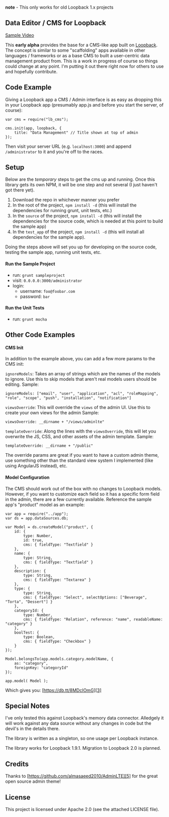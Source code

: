 **note** - This only works for old Loopback 1.x projects

## Data Editor / CMS for Loopback

[Sample Video][1]

This **early alpha** provides the base for a CMS-like app built on [Loopback][2].  The concept is similar to some "scaffolding" apps available in other languages / frameworks or as a base CMS to built a user-centric data management product from.  This is a work in progress of course so things could change at any point.  I'm putting it out there right now for others to use and hopefully contribute.

## Code Example

Giving a Loopback app a CMS / Admin interface is as easy as dropping this in your Loopback app (presumably app.js and before you start the server, of course):

    var cms = require("lb_cms");
    
    cms.init(app, loopback, {
	    title: "Data Management" // Title shown at top of admin
    });
    
Then visit your server URL (e.g. `localhost:3000`) and append `/administrator` to it and you're off to the races.

## Setup

Below are the *temporary* steps to get the cms up and running.  Once this library gets its own NPM, it will be one step and not several (I just haven't got there yet).

 1. Download the repo in whichever manner you prefer
 2. In the root of the project, `npm install -d` (this will install the dependencies for running grunt, unit tests, etc.)
 3. In the `source` of the project, `npm install -d` (this will install the dependencies for the source code, which is needed at this point to build the sample app)
 4. In the `test_app` of the project, `npm install -d` (this will install all dependencies for the sample app).

Doing the steps above will set you up for developing on the source code, testing the sample app, running unit tests, etc.

#### Run the Sample Project

- run: `grunt sampleproject`
- visit: `0.0.0.0:3000/administrator`
- login:
    - username: `foo@foobar.com` 
    - password: `bar`
 
#### Run the Unit Tests

- run: `grunt mocha`

## Other Code Examples

#### CMS Init

In addition to the example above, you can add a few more params to the CMS init:

`ignoreModels`: Takes an array of strings which are the names of the models to ignore.  Use this to skip models that aren't real models users should be editing.  Sample:

    ignoreModels: ["email", "user", "application", "acl", "roleMapping", "role", "scope", "push", "installation", "notification"]
    
`viewsOverride`: This will override the `views` of the admin UI.  Use this to create your own views for the admin  Sample:

    viewsOverride: __dirname + "/views/adminlte"

`templateOverride`: Along the lines with the `viewsOverride`, this will let you overwrite the JS, CSS, and other assets of the admin template.  Sample:

    templateOverride: __dirname + "/public"
    
The override params are great if you want to have a custom admin theme, use something other than the standard view system I implemented (like using AngularJS instead), etc.

#### Model Configuration

The CMS should work out of the box with no changes to Loopback models.  However, if you want to customize each field so it has a specific form field in the admin, there are a few currently available.  Reference the sample app's "product" model as an example:

    var app = require("../app");
    var ds = app.dataSources.db;
    
    var Model = ds.createModel("product", {
    	id: {
    		type: Number,
    		id: true,
    		cms: { fieldType: "Textfield" }
    	},
    	name: {
    		type: String,
    		cms: { fieldType: "Textfield" }
    	},
    	description: {
    		type: String,
    		cms: { fieldType: "Textarea" }
    	},
    	type: {
    		type: String,
    		cms: { fieldType: "Select", selectOptions: ["Beverage", "Torta", "Dessert"] }
    	},
    	categoryId: {
    		type: Number,
    		cms: { fieldType: "Relation", reference: "name", readableName: "category" }
    	},
    	boolTest: {
    		type: Boolean,
    		cms: { fieldType: "Checkbox" }
    	}
    });
    
    Model.belongsTo(app.models.category.modelName, {
    	as: "category",
    	foreignKey: "categoryId"
    });
    
    app.model( Model );

Which gives you:  [https://db.tt/8MDcIOmG][3]

## Special Notes
I've only tested this against Loopback's memory data connector.  Alledgely it will work against any data source without any changes in code but the devil's in the details there.

The library is written as a singleton, so one usage per Loopback instance.

The library works for Loopback 1.9.1.  Migration to Loopback 2.0 is planned.

## Credits

Thanks to [https://github.com/almasaeed2010/AdminLTE][5] for the great open source admin theme!

## License

This project is licensed under Apache 2.0 (see the attached LICENSE file).


  [1]: https://www.dropbox.com/s/d3r6w5rhoylwz8g/2014-08-10_13-11-56.mp4
  [2]: loopback.io
  [3]: https://db.tt/8MDcIOmG
  [4]: http://danielkummer.github.io/git-flow-cheatsheet/
  [5]: https://github.com/almasaeed2010/AdminLTE
